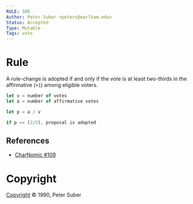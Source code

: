```yaml
---
RULE: 308
Author: Peter Suber <peters@earlham.edu>
Status: Accepted
Type: Mutable
Tags: vote
---
```


# Rule

A rule-change is adopted if and only if the vote is at least two-thirds in the affirmative (`+1`) among eligible voters.

```javascript
let v = number of votes
let a = number of affirmative votes

let p = a / v

if p >= (2/3), proposal is adopted
```

## References

* [CharNomic #109](http://www.tesseract.org/nomic/ruleset.html#NewRules)

# Copyright

[Copyright](http://legacy.earlham.edu/~peters/copyrite.htm) © 1990, Peter Suber

